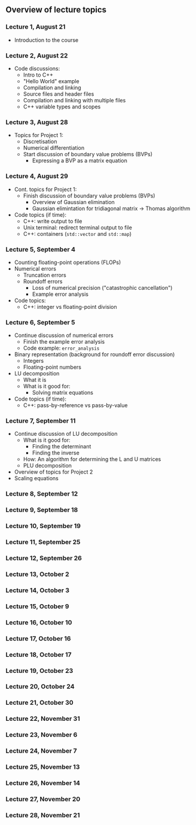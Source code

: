 ## Overview of lecture topics


### Lecture 1, August 21

- Introduction to the course 


### Lecture 2, August 22

- Code discussions:
  - Intro to C++
  - "Hello World" example
  - Compilation and linking
  - Source files and header files
  - Compilation and linking with multiple files
  - C++ variable types and scopes


### Lecture 3, August 28

- Topics for Project 1:
  - Discretisation
  - Numerical differentiation
  - Start discussion of boundary value problems (BVPs)
    - Expressing a BVP as a matrix equation


### Lecture 4, August 29

- Cont. topics for Project 1:
  - Finish discussion of boundary value problems (BVPs)
    - Overview of Gaussian elimination
    - Gaussian elimintation for tridiagonal matrix → Thomas algorithm
- Code topics (if time):
  - C++: write output to file
  - Unix terminal: redirect terminal output to file
  - C++: containers (`std::vector` and `std::map`)


### Lecture 5, September 4

- Counting floating-point operations (FLOPs)
- Numerical errors
  - Truncation errors
  - Roundoff errors
    - Loss of numerical precision ("catastrophic cancellation")
    - Example error analysis
- Code topics:
  - C++: integer vs floating-point division


### Lecture 6, September 5

- Continue discussion of numerical errors
  - Finish the example error analysis
  - Code example: `error_analysis`
- Binary representation (background for roundoff error discussion)
  - Integers
  - Floating-point numbers
- LU decomposition
  - What it is
  - What is it good for:
    - Solving matrix equations  
- Code topics (if time):
  - C++: pass-by-reference vs pass-by-value



### Lecture 7, September 11

- Continue discussion of LU decomposition
  - What is it good for:
    - Finding the determinant
    - Finding the inverse
  - How: An algorithm for determining the L and U matrices
  - PLU decomposition
- Overview of topics for Project 2
- Scaling equations


### Lecture 8, September 12



### Lecture 9, September 18



### Lecture 10, September 19



### Lecture 11, September 25



### Lecture 12, September 26



### Lecture 13, October 2



### Lecture 14, October 3



### Lecture 15, October 9



### Lecture 16, October 10



### Lecture 17, October 16



### Lecture 18, October 17



### Lecture 19, October 23



### Lecture 20, October 24



### Lecture 21, October 30



### Lecture 22, November 31



### Lecture 23, November 6



### Lecture 24, November 7



### Lecture 25, November 13



### Lecture 26, November 14



### Lecture 27, November 20



### Lecture 28, November 21




